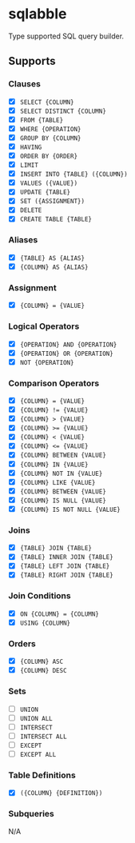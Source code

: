 # sqlabble

Type supported SQL query builder.

## Supports

### Clauses

- [x] `SELECT {COLUMN}`
- [x] `SELECT DISTINCT {COLUMN}`
- [x] `FROM {TABLE}`
- [x] `WHERE {OPERATION}`
- [x] `GROUP BY {COLUMN}`
- [x] `HAVING`
- [x] `ORDER BY {ORDER}`
- [x] `LIMIT`
- [x] `INSERT INTO {TABLE} ({COLUMN})`
- [x] `VALUES ({VALUE})`
- [x] `UPDATE {TABLE}`
- [x] `SET ({ASSIGNMENT})`
- [x] `DELETE`
- [x] `CREATE TABLE {TABLE}`

### Aliases

- [x] `{TABLE} AS {ALIAS}`
- [x] `{COLUMN} AS {ALIAS}`

### Assignment

- [x] `{COLUMN} = {VALUE}`

### Logical Operators

- [x] `{OPERATION} AND {OPERATION}`
- [x] `{OPERATION} OR {OPERATION}`
- [x] `NOT {OPERATION}`

### Comparison Operators

- [x] `{COLUMN} = {VALUE}`
- [x] `{COLUMN} != {VALUE}`
- [x] `{COLUMN} > {VALUE}`
- [x] `{COLUMN} >= {VALUE}`
- [x] `{COLUMN} < {VALUE}`
- [x] `{COLUMN} <= {VALUE}`
- [x] `{COLUMN} BETWEEN {VALUE}`
- [x] `{COLUMN} IN {VALUE}`
- [x] `{COLUMN} NOT IN {VALUE}`
- [x] `{COLUMN} LIKE {VALUE}`
- [x] `{COLUMN} BETWEEN {VALUE}`
- [x] `{COLUMN} IS NULL {VALUE}`
- [x] `{COLUMN} IS NOT NULL {VALUE}`

### Joins

- [x] `{TABLE} JOIN {TABLE}`
- [x] `{TABLE} INNER JOIN {TABLE}`
- [x] `{TABLE} LEFT JOIN {TABLE}`
- [x] `{TABLE} RIGHT JOIN {TABLE}`

### Join Conditions

- [x] `ON {COLUMN} = {COLUMN}`
- [x] `USING {COLUMN}`

### Orders

- [x] `{COLUMN} ASC`
- [x] `{COLUMN} DESC`

### Sets

- [ ] `UNION`
- [ ] `UNION ALL`
- [ ] `INTERSECT`
- [ ] `INTERSECT ALL`
- [ ] `EXCEPT`
- [ ] `EXCEPT ALL`

### Table Definitions

- [x] `({COLUMN} {DEFINITION})`

### Subqueries

N/A
